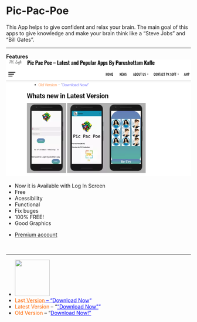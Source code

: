 # Pic-Pac-Poe
<p>
This App helps to give confident and relax your brain. The main goal of this apps to give knowledge and make your brain think like a “Steve Jobs” and “Bill Gates”.</p>
<hr>
<b>Features</b>

<img src ="https://raw.githubusercontent.com/PurushottamKafle/Pic-Pac-Poe/master/page%20(12).png">
<ul>
<li>Now it is Available with Log In Screen</li>
<li>Free</li>
<li>Acessibility</li>
<li>Functional</li>
<li>Fix buges</li>
<li>100% FREE!</li>
  <li>Good Graphics</li>
  
<u><li>Premium account</li></u>
</ul>

<br>
<hr>
<ul>
<li><img data-attachment-id="816" data-permalink="https://pksoft.cf/apps/pic-pac-poe-latest-and-popular-apps-by-purushottam-kafle/attachment/profile/" data-orig-file="https://i2.wp.com/pksoft.cf/wp-content/uploads/2018/01/profile.jpg?fit=461%2C480&amp;ssl=1" data-orig-size="461,480" data-comments-opened="1" data-image-meta="{&quot;aperture&quot;:&quot;0&quot;,&quot;credit&quot;:&quot;&quot;,&quot;camera&quot;:&quot;&quot;,&quot;caption&quot;:&quot;&quot;,&quot;created_timestamp&quot;:&quot;0&quot;,&quot;copyright&quot;:&quot;&quot;,&quot;focal_length&quot;:&quot;0&quot;,&quot;iso&quot;:&quot;0&quot;,&quot;shutter_speed&quot;:&quot;0&quot;,&quot;title&quot;:&quot;&quot;,&quot;orientation&quot;:&quot;0&quot;}" data-image-title="Logo of Pic Pac Poe" data-image-description="" data-medium-file="https://i2.wp.com/pksoft.cf/wp-content/uploads/2018/01/profile.jpg?fit=288%2C300&amp;ssl=1" data-large-file="https://i2.wp.com/pksoft.cf/wp-content/uploads/2018/01/profile.jpg?fit=461%2C480&amp;ssl=1" class="alignnone wp-image-816" src="https://i2.wp.com/pksoft.cf/wp-content/uploads/2018/01/profile.jpg?resize=95%2C99&amp;ssl=1" alt="" width="95" height="99" srcset="https://i2.wp.com/pksoft.cf/wp-content/uploads/2018/01/profile.jpg?resize=288%2C300&amp;ssl=1 288w, https://i2.wp.com/pksoft.cf/wp-content/uploads/2018/01/profile.jpg?resize=403%2C420&amp;ssl=1 403w, https://i2.wp.com/pksoft.cf/wp-content/uploads/2018/01/profile.jpg?w=461&amp;ssl=1 461w" sizes="(max-width: 95px) 100vw, 95px"></li>
<li><span style="color: #ff6600;">Last<a style="color: #ff6600;" href="http://pksoft.cf/wp-content/uploads/2017/12/Pic-Pac-Poe-1.apk">&nbsp;Version</a></span><span style="color: blue;"><a style="color: blue;" href="http://pksoft.cf/wp-content/uploads/2017/12/pic-pac-poe-2018-19-1.apk"> – “Download Now</a>“</span></li>
<li><span style="color: #ff6600;">Latest Version </span>– “<span style="color: #0000ff;"><a style="color: #0000ff;" href="http://pksoft.cf/wp-content/uploads/2018/01/pic-pac-poe-new-2018-23-1-4.apk" target="_blank" rel="noopener">“Download Now”</a>“</span></li>
<li><span style="color: #ff6600;">Old Version</span> – “<span style="color: blue;"><a style="color: blue;" href="http://pksoft.cf/wp-content/uploads/2017/12/app-debug.apk">Download Now!”</a></span></li>
</ul>
